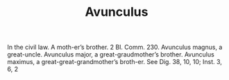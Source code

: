 ---
title: Avunculus
letter: A
permalink: "/definitions/avunculus.html"
body: In the civil law. A moth-er’s brother. 2 Bl. Comm. 230. Avunculus magnus, a
  great-uncle. Avunculus major, a great-graudmother’s brother. Avunculus maximus,
  a great-great-grandmother’s broth-er. See Dig. 38, 10, 10; Inst. 3, 6, 2
published_at: '2018-07-07'
layout: post
---